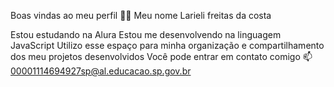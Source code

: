 Boas vindas ao meu perfil 💙💙
Meu nome Larieli freitas da costa 

Estou estudando na Alura
Estou me desenvolvendo na linguagem JavaScript
Utilizo esse espaço para minha organização e compartilhamento dos meu projetos desenvolvidos
Você pode entrar em contato comigo 📫
00001114694927sp@al.educacao.sp.gov.br
